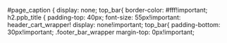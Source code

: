 #page_caption {
display: none;
top_bar{
border-color: #fff!important;
h2.ppb_title {
padding-top: 40px; font-size: 55px!important:
header_cart_wrapper!
display: none!important;
top_bar{
padding-bottom: 30px!important;
.footer_bar_wrapper
margin-top: 0px!important;

